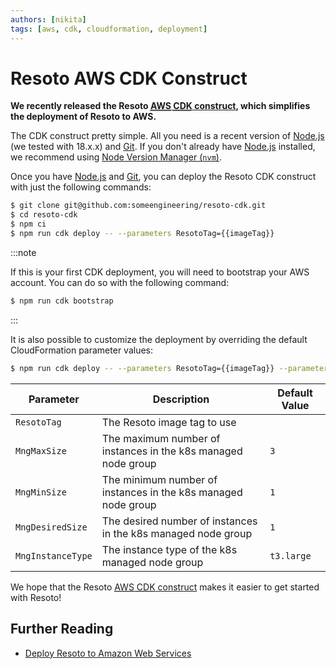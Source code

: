 ```yaml
---
authors: [nikita]
tags: [aws, cdk, cloudformation, deployment]
---
```


# Resoto AWS CDK Construct

**We recently released the Resoto [<abbr title="Amazon Web Services">AWS</abbr> <abbr title="Cloud Development Kit">CDK</abbr> construct](/docs/getting-started/install-resoto/aws), which simplifies the deployment of Resoto to AWS.**

The CDK construct pretty simple. All you need is a recent version of [Node.js](https://nodejs.org) (we tested with 18.x.x) and [Git](https://git-scm.com). If you don't already have [Node.js](https://nodejs.org) installed, we recommend using [Node Version Manager (`nvm`)](https://github.com/nvm-sh/nvm).

<!--truncate-->

Once you have [Node.js](https://nodejs.org) and [Git](https://git-scm.com), you can deploy the Resoto CDK construct with just the following commands:

```bash
$ git clone git@github.com:someengineering/resoto-cdk.git
$ cd resoto-cdk
$ npm ci
$ npm run cdk deploy -- --parameters ResotoTag={{imageTag}}
```

:::note

If this is your first CDK deployment, you will need to bootstrap your AWS account. You can do so with the following command:

```bash
$ npm run cdk bootstrap
```

:::

It is also possible to customize the deployment by overriding the default CloudFormation parameter values:

```bash
$ npm run cdk deploy -- --parameters ResotoTag={{imageTag}} --parameters MngInstanceType=t3.large
```

| Parameter         | Description                                                   | Default Value     |
| ----------------- | ------------------------------------------------------------- | ----------------- |
| `ResotoTag`       | The Resoto image tag to use                                   | <LatestRelease /> |
| `MngMaxSize`      | The maximum number of instances in the k8s managed node group | `3`               |
| `MngMinSize`      | The minimum number of instances in the k8s managed node group | `1`               |
| `MngDesiredSize`  | The desired number of instances in the k8s managed node group | `1`               |
| `MngInstanceType` | The instance type of the k8s managed node group               | `t3.large`        |

We hope that the Resoto [<abbr title="Amazon Web Services">AWS</abbr> <abbr title="Cloud Development Kit">CDK</abbr> construct](/docs/getting-started/install-resoto/aws) makes it easier to get started with Resoto!

## Further Reading

- [Deploy Resoto to Amazon Web Services](/docs/getting-started/install-resoto/aws)
